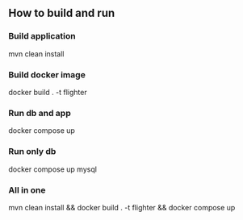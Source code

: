 ## How to build and run 

### Build application 
mvn clean install

### Build docker image
docker build . -t flighter

### Run db and app
docker compose up

### Run only db
docker compose up mysql

### All in one
mvn clean install && docker build . -t flighter && docker compose up